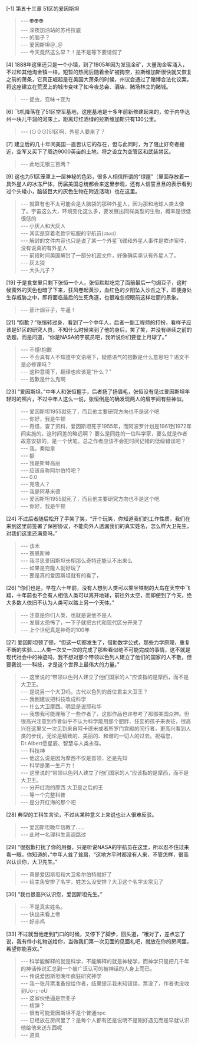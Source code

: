 
[-1] 第五十三章 51区的爱因斯坦
>--- 👽👽👽<br>
>--- 深夜加油站的苏格拉底<br>
>--- 的脑子？<br>
>--- 爱因斯坦＠_＠<br>
>--- 今天竟然这么早？！是不是等下要请假了<br>

[4] 1888年这里还只是一个小镇，到了1905年因为发现金矿，大量淘金客涌入，不过和其他淘金镇一样，短暂的热闹后随着金矿被掏空，拉斯维加斯很快就又恢复之前的萧条，它真正崛起是在美国大萧条的时候，州议会通过了赌博合法化议案，将这座建立在荒漠上的城市变味了如今夜总会、酒店、赌场林立的赌城。
>--- 捉虫，变味→变为<br>

[6] 飞机降落在了51区空军基地，这座基地是十多年前新修建起来的，位于内华达州一块儿干涸的河床上，距离灯红酒绿的拉斯维加斯只有130公里。
>--- (⊙０⊙)51区啊，外星人要来了？<br>

[7] 建立后的几十年间美国一直否认它的存在，但与此同时，为了阻止好奇者接近，空军又买下了周边9000英亩的土地，将之设立为空管区和武装禁区。
>--- 此地无银三百两？<br>

[9] 这也为51区笼罩上一层神秘的色彩，很多人相信所谓的“绿屋”（里面存放着一具外星人的冰冻尸体，历届美国总统都会来这里参观，还有人信誓旦旦的表示看到过个头矮小，脑袋巨大的灰色生物在附近活动）也在这里。
>--- 就算有也不太可能会是大脑袋的那种外星人，因为那和地球人类太像了。宇宙这么大，环境变化这么多，要发展出同样类型的生物，概率是很低很低的<br>
>--- 小灰人和大灰人<br>
>--- 其实是穿着老款宇航服的宇航员(ಡωಡ)<br>
>--- 解封的文件内容也只是说了某一个外星飞碟和外星人事件是欺诈案件，没有说真的有外星人<br>
>--- 前段时间美国解封了一部分机密文件，好像确实承认有外星人了。<br>
>--- 灰太狼<br>
>--- 大头儿子？<br>

[19] 于是食堂里只剩下张恒一个人，张恒默默吃完了面前最后一勺焗豆子，这时候窗外的天色也暗了下来，狂风卷起黄沙，血红色的夕阳坠入沙丘之下，即便身处生存威胁之中，即将面临最后的生死角逐，也很难忽视眼前这样壮丽的景象。
>--- 茄汁焗豆子，牛逼！<br>

[21] “抱歉？”张恒转过身，看到了一个中年人，后者一副工程师的打扮，看样子应该是51区的研究人员，不知什么时候来到了他的身后，笑了笑，并没有继续之前的话题，而是问道，“你是NASA的宇航员吧，我听说你们要登上月球了。”
>--- 不懂\抱歉<br>
>--- 不会真有人不知道中文语境下，疑惑语气的抱歉是什么意思吧？语文不是必修课吗？<br>
>--- 这种意境下，翻译也应该是“什么？”<br>
>--- 抱歉是什么鬼啊<br>

[23] “爱因斯坦。”中年人和张恒握手，后者扬了扬眉毛，张恒没有见过爱因斯坦年轻时的照片，不过中年人这么一说，张恒倒是的确发现两人的眉宇间有些神似。
>--- 爱因斯坦1955就死了，而且他主要研究方向也不是这个吧<br>
>--- 你好，我是牛顿<br>
>--- 奇怪，查了资料，爱因斯坦死于1955年，而阿波罗计划是1961到1972年间实施的，这时间差的略远啊？
要么是同姓的一位科学家，要么就是作者故意安排的，是一个伏笔。总之作者应该不会犯时间记错的低级错误吧？<br>
>--- 我，秦始皇<br>
>--- 额<br>
>--- 我是斯琴高丽<br>
>--- 应该自称阿尔伯特吧？<br>
>--- 0.0<br>
>--- 克隆人？<br>
>--- 我是阿基米德<br>
>--- 爱因斯坦1955就死了，而且他主要研究方向也不是这个吧<br>
>--- 你好，我是牛顿<br>

[24] 不过后者随后松开了手笑了笑，“开个玩笑，你知道我们的工作性质，我们在来到这里前签署了保密协议，不能向外人透漏我们的真实姓名，怎么样大卫先生，对我们这里还满意吗。”
>--- 该木<br>
>--- 赛恩斯神<br>
>--- 我寻思爱因斯坦长相那么奇特还能认不出来么<br>
>--- 如果是克隆人就好玩了<br>
>--- 要是真的爱因斯坦就有的看了，<br>

[26] “你们也是，早在六十年前，没有人想到人类可以乘坐铁制的大鸟在天空中飞翔，十年前也不会有人相信人类可以离开地球，前往外太空，而即便到了今天，绝大多数人依旧不认为人类可以踏上另一个天体。”
>--- 注意是你们人类，也就是说他不是人<br>
>--- 发展太恐怖了，一下子就把古代和现代区分开来了<br>
>--- 上个世纪真是神奇的100年<br>

[27] 爱因斯坦顿了顿，“但这一切都发生了，借助数学公式，那些力学原理，重复不断的实验……人类一次又一次的完成了那些看似绝不可能完成的事情，这不就是现代社会中的神迹吗，我不想对那个带领以色列人建立了他们的国家的人不敬，但要我说——科技，才是这个世界上最伟大的力量。”
>--- 这里说的“带领以色列人建立了他们国家的人”应该指的是摩西，而不是大卫王。<br>
>--- 是说另一个大卫吗，古代以色列的首位君主大卫王？<br>
>--- 我倒建议把科技改成科学<br>
>--- 什么大卫摩西。明显是说耶和华<br>
>--- 我想我可能理解了一些作者了，这部作品也许参考了那部美国众神。但很高兴注意到作者似乎不认为科学能用那个肥胖、狂妄的孩子来表征，很高兴在这里又一次见到来自阿卡德米或者所罗门宫殿的同行者，更高兴看到人类的步伐，无论是精致的、美丽的、和谐的一切人的过去。祝福您，Dr.Albert愿星辰、智慧与人类永存。<br>
>--- 科技神<br>
>--- 他这么说是因为摩西不仅是首领，还是先知<br>
>--- 科学是第一生产力！<br>
>--- 这里说的“带领以色列人建立了他们国家的人”应该指的是摩西，而不是大卫王。<br>
>--- 分开红海的摩西 大卫是之后的王<br>
>--- 等一个完整科普<br>
>--- 是分开红海的那个吧<br>

[28] 典型的工科生言论，不过从某种意义上来说也让人很难反驳。
>--- 爱因斯坦晚年信教了……<br>
>--- 此时一名理科生高调路过<br>

[29] “很抱歉打扰了你的用餐，只是听说NASA的宇航员在这里，所以忍不住过来看一眼，你知道的，”中年人耸了耸肩，“这地方平时都没有人来，不管怎样，很高兴认识你，大卫先生。”
>--- 真是爱因斯坦和大卫希尔伯特就好了<br>
>--- 给主角安排了名字，姓怎么没安排？大卫这个名字太常见了<br>

[30] “我也很高兴认识您，爱因斯坦先生。”
>--- 不是真实姓名。<br>
>--- 快出来看上帝<br>
>--- 好赤鸡<br>

[33] 不过就当他走到门口的时候，又停下了脚步，回头道，“哦对了，差点忘了说，我有件小礼物送给你，当做我们第一次见面的见面礼吧，就放在你的房间里，希望你能喜欢。”
>--- 科学能解释的就是科学，不能解释的就是神秘学，而神学只是把几千年的神话传说汇总到一个被广泛认可的被神话的人身上而已。<br>
>--- 传说爱因斯坦晚年疯狂研究神学<br>
>--- 我一张月票准备投给作者，结果提示我未知错误，票没了，作者也没收到Uo･ｪ･oU<br>
>--- 这家伙绝逼是奈亚子<br>
>--- 核弹？<br>
>--- 很有可能爱因斯坦不是个普通npc<br>
>--- 已经放在房间里了？是每个人都有还是说明不是刚好遇见而是早就认识他给他来送东西呢<br>
>--- 道具<br>
